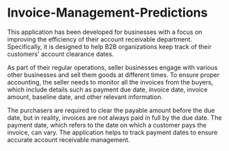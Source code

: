 # Invoice-Management-Predictions

This application has been developed for businesses with a focus on improving the efficiency of their account receivable department. Specifically, it is designed to help B2B organizations keep track of their customers' account clearance dates.

As part of their regular operations, seller businesses engage with various other businesses and sell them goods at different times. To ensure proper accounting, the seller needs to monitor all the invoices from the buyers, which include details such as payment due date, invoice date, invoice amount, baseline date, and other relevant information.

The purchasers are required to clear the payable amount before the due date, but in reality, invoices are not always paid in full by the due date. The payment date, which refers to the date on which a customer pays the invoice, can vary. The application helps to track payment dates to ensure accurate account receivable management.



